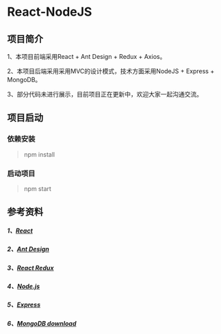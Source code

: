 <!--
 * @Author: 陈巧龙
 * @Date: 2024-04-24 20:29:44
 * @LastEditors: Please set LastEditors
 * @LastEditTime: 2024-04-27 14:36:14
 * @FilePath: \react-app\README.md
 * @Description: 
-->

# React-NodeJS

## 项目简介

1、本项目前端采用React + Ant Design + Redux + Axios。

2、本项目后端采用采用MVC的设计模式，技术方面采用NodeJS + Express + MongoDB。

3、部分代码未进行展示，目前项目正在更新中，欢迎大家一起沟通交流。

## 项目启动

### 依赖安装

> npm install

### 启动项目

> npm start

## 参考资料

##### 1、[React](https://reactjs.bootcss.com/learn)

##### 2、[Ant Design](https://ant.design/docs/react/getting-started-cn)

##### 3、[React Redux](https://cn.react-redux.js.org/tutorials/quick-start/)

##### 4、[Node.js](https://www.runoob.com/nodejs/nodejs-tutorial.html)

##### 5、[Express](https://nodejs.cn/express/starter/)

##### 6、[MongoDB download](https://www.mongodb.com/try/download/community)
